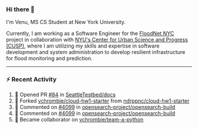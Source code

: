 ### Hi there 👋

I'm Venu, MS CS Student at New York University.

Currently, I am working as a Software Engineer for the [FloodNet NYC](https://www.floodnet.nyc/) project in collaboration with [NYU's Center for Urban Science and Progress (CUSP)](https://cusp.nyu.edu/), where I am utilizing my skills and expertise in software development and system administration to develop resilient infrastructure for flood monitoring and prediction.

---

### :zap: Recent Activity

<!--RECENT_ACTIVITY:start-->
1. 💪 Opened PR [#84](https://github.com/SeattleTestbed/docs/pull/84) in [SeattleTestbed/docs](https://github.com/SeattleTestbed/docs)
2. 🔱 Forked [vchrombie/cloud-hw1-starter](https://github.com/vchrombie/cloud-hw1-starter) from [ndrppnc/cloud-hw1-starter](https://github.com/ndrppnc/cloud-hw1-starter)
3. 💬 Commented on [#4099](https://github.com/opensearch-project/opensearch-build/pull/4099#issuecomment-1756272728) in [opensearch-project/opensearch-build](https://github.com/opensearch-project/opensearch-build)
4. 💬 Commented on [#4099](https://github.com/opensearch-project/opensearch-build/pull/4099#issuecomment-1756209497) in [opensearch-project/opensearch-build](https://github.com/opensearch-project/opensearch-build)
5. 🤝 Became collaborator on [vchrombie/team-a-python](https://github.com/vchrombie/team-a-python)
<!--RECENT_ACTIVITY:end-->

<!--
**vchrombie/vchrombie** is a ✨ _special_ ✨ repository because its `README.md` (this file) appears on your GitHub profile.

Here are some ideas to get you started:

- 🔭 I’m currently working on ...
- 🌱 I’m currently learning ...
- 👯 I’m looking to collaborate on ...
- 🤔 I’m looking for help with ...
- 💬 Ask me about ...
- 📫 How to reach me: ...
- 😄 Pronouns: ...
- ⚡ Fun fact: ...
-->
